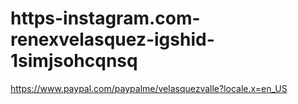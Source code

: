 # https-instagram.com-renexvelasquez-igshid-1simjsohcqnsq
https://www.paypal.com/paypalme/velasquezvalle?locale.x=en_US
